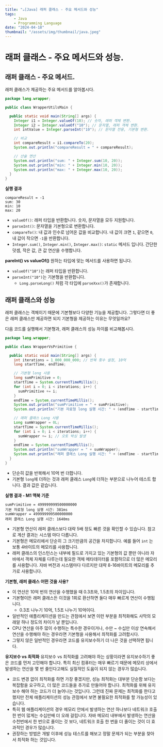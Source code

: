 ```yaml
---
title: "☕️[Java] 래퍼 클래스 - 주요 메서드와 성능"
tags:
    - Java
    - Programming Language
date: "2024-04-18"
thumbnail: "/assets/img/thumbnail/java.jpeg"
---
```


# 래퍼 클래스 - 주요 메서드와 성능.

## 래퍼 클래스 - 주요 메서드.
래퍼 클래스가 제공하는 주요 메서드를 알아봅시다.

```java
package lang.wrapper;

public class WrapperUtilsMain {

  public static void main(String[] args) {
    Integer i1 = Integer.valueOf(10); // 숫자, 래퍼 객체 변환.
    Integer i2 = Integer.valueOf("10"); // 문자열, 래퍼 객체 변환.
    int intValue = Integer.parseInt("10"); // 문자열 전용, 기본형 변환.

    // 비교
    int compareResult = i1.compareTo(20);
    System.out.println("compareResult = " + compareResult);

    // 산술 연산
    System.out.println("sum: " + Integer.sum(10, 20));
    System.out.println("min: " + Integer.min(10, 20));
    System.out.println("max: " + Integer.max(10, 20));
  }
}
```

**실행 결과**
```
compareResult = -1
sum: 30
min: 10
max: 20
```

- `valueOf()`: 래퍼 타입을 반환합니다. 숫자, 문자열을 모두 지원합니다.
- `parseInt()`: 문자열을 기본형으로 변환합니다.
- `compareTo()`: 내 값과 인수로 넘어온 값을 비교합니다. 내 값이 크면 `1`, 같으면 `0`, 내 값이 작으면 `-1`을 반환합니다.
- `Integer.sum()`, `Integer.min()`, `Integer.max()`: `static` 메서드 입니다. 간단한 덧셈, 작은 값, 큰 값 연산을 수행합니다.

**pareInt() vs valueOf()**
원하는 타입에 맞는 메서드를 사용하면 됩니다.
- `valueOf("10")`는 래퍼 타입을 반환합니다.
- `parseInt("10")`는 기본형을 반환합니다.
    - `Long.parseLong()` 처럼 각 타입에 `parseXxx()`가 존재합니다.

## 래퍼 클래스와 성능
래퍼 클래스는 객체이기 때문에 기본형보다 다양한 기능을 제공합니다.
그렇다면 더 좋은 래퍼 클래스만 제공하면 되지 기본형을 제공하는 이유는 무엇일까요?

다음 코드를 실행해서 기본형과, 래퍼 클래스의 성능 차이를 비교해봅시다.

```java
package lang.wrapper;

public class WrapperVsPrimitive {

  public static void main(String[] args) {
    int iterations = 1_000_000_000; // 반복 횟수 설정, 10억
    long startTime, endTime;

    // 기본형 long 사용
    long sumPrimitive = 0;
    startTime = System.currentTimeMillis();
    for (int i = 0; i < iterations; i++) {
      sumPrimitive += i;
    }
    endTime = System.currentTimeMillis();
    System.out.println("sumPrimitive = " + sumPrimitive);
    System.out.println("기본 자료형 long 실행 시간: " + (endTime - startTime) + "ms");

    // 래퍼 클래스 Long 사용
    Long sumWrapper = 0L;
    startTime = System.currentTimeMillis();
    for (int i = 0; i < iterations; i++) {
      sumWrapper += i; // 오토 박싱 발생
    }
    endTime = System.currentTimeMillis();
    System.out.println("sumWrapper = " + sumWrapper);
    System.out.println("래퍼 클래스 Long 실행 시간: " + (endTime - startTime) + "ms");
  }
}
```
- 단순히 값을 반복해서 10억 번 더합니다.
- 기본형 `long`에 더하는 것과 래퍼 클래스 `Long`에 더하는 부분으로 나누어 테스트 합니다. 결과 값은 같습니다.

**실행 결과 - M1 맥북 기준**
```
sumPrimitive = 499999999500000000
기본 자료형 long 실행 시간: 381ms
sumWrapper = 499999999500000000
래퍼 클래스 Long 실행 시간: 1640ms
```
- 기본형 연산이 래퍼 클래스보다 대략 5배 정도 빠른 것을 확인할 수 있습니다. 참고로 계산 결과는 시스템 마다 다릅니다.
- 기본형은 메모리에서 단순히 그 크기만큼의 공간을 차지합니다. 예를 들어 `int` 는 보통 4바이트의 메모리를 사용합니다.
- 래퍼 클래스의 인스턴스는 내부에 필드로 가지고 있는 기본형의 값 뿐만 아니라 자바에서 객체 자체를 다루는데 필요한 객체 메타데이터를 포함하므로 더 많은 메모리를 사용합니다. 자바 버전과 시스템마다 다르지만 대략 8-16바이트의 메모리를 추가로 사용합니다.

**기본형, 래퍼 클래스 어떤 것을 사용?**
- 이 연산은 10억 번의 연산을 수행했을 때 0.3초와, 1.5초의 차이입니다.
- 기본형이든 래퍼 클래스든 이것을 1회로 환산하면 둘다 매우 빠르게 연산이 수행됩니다.
    - 0.3초 나누기 10억, 1.5초 나누기 10억이다.
- 일반적인 애플리케이션을 만드는 관점에서 보면 이런 부분을 최적화해도 사막의 모래알 하나 정도의 차이가 날 뿐입니다.
- CPU 연산을 아주 많이 수행하는 특수한 경우이거나, 수만 ~ 수십만 이상 연속해서 연산을 수행해야 하는 경우라면 기본형을 사용해서 최적화를 고려합시다.
- 그렇지 않은 일반적인 경우라면 코드를 유지보수하기 더 나은 것을 선택하면 됩니다.

**유지보수 vs 최적화**
유지보수 vs 최적화를 고려해야 하는 상황이라면 유지보수하기 좋은 코드를 먼저 고민해야 합니다.
특히 최신 컴퓨터는 매우 빠르기 때문에 메모리 상에서 발생하는 연산을 몇 번 줄인다고해도 실질적인 도움이 되지 않는 경우가 많습니다.
- 코드 변경 없이 최적화를 하면 가장 좋겠지만, 성능 최적화는 대부분 단순함 보다는 복잡함을 요구하고, 더 많은 코드들을 추가로 만들어야 합니다. 최적화를 위해 유지보수 해야 하는 코드가 더 늘어나는 것입니다. 그런데 진짜 문제는 최적화를 한다고 했지만 전체 애플리케이션의 성능 관점에서 보면 불필요한 최적화를 할 가능성이 있습니다.
- 특히 웹 애플리케이션의 경우 메모리 안에서 발생하는 연산 하나보다 네트워크 호출 한 번이 많게는 수십만배 더 오래 걸립니다. 자바 메모리 내부에서 발생하는 연산을 수천번에서 한 번으로 줄이는 것 보다, 네트워크 호출 한 번을 더 줄이는 것이 더 효과적인 경우가 많습니다.
- 권장하는 방법은 개발 이후에 성능 테스트를 해보고 정말 문제가 되는 부분을 찾아서 최적화 하는 것입니다.
